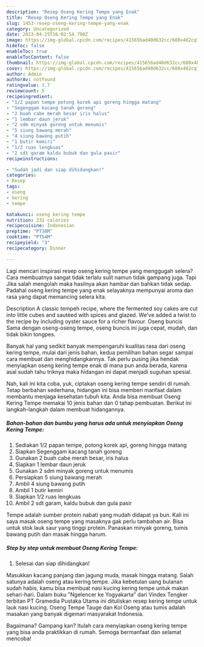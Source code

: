 ```yaml
---
description: "Resep Oseng Kering Tempe yang Enak"
title: "Resep Oseng Kering Tempe yang Enak"
slug: 1453-resep-oseng-kering-tempe-yang-enak
category: Uncategorized
date: 2023-04-25T16:02:54.790Z
image: https://img-global.cpcdn.com/recipes/415656ad40d632cc/680x482cq70/oseng-kering-tempe-foto-resep-utama.jpg
hideToc: false
enableToc: true
enableTocContent: false
thumbnail: https://img-global.cpcdn.com/recipes/415656ad40d632cc/680x482cq70/oseng-kering-tempe-foto-resep-utama.jpg
cover: https://img-global.cpcdn.com/recipes/415656ad40d632cc/680x482cq70/oseng-kering-tempe-foto-resep-utama.jpg
author: Admin
authorAv: notfound
ratingvalue: 3.7
reviewcount: 5
recipeingredient:
- "1/2 papan tempe potong korek api goreng hingga matang"
- "Segenggam kacang tanah goreng"
- "2 buah cabe merah besar iris halus"
- "1 lembar daun jeruk"
- "2 sdm minyak goreng untuk menumis"
- "5 siung bawang merah"
- "4 siung bawang putih"
- "1 butir kemiri"
- "1/2 ruas lengkuas"
- "2 sdt garam kaldu bubuk dan gula pasir"
recipeinstructions:

- "Sudah jadi dan siap dihidangkan!"
categories:
- Resep
tags:
- oseng
- kering
- tempe

katakunci: oseng kering tempe 
nutrition: 231 calories
recipecuisine: Indonesian
preptime: "PT38M"
cooktime: "PT54M"
recipeyield: "3"
recipecategory: Dinner

---
```



Lagi mencari inspirasi resep oseng kering tempe yang menggugah selera? Cara membuatnya sangat tidak terlalu sulit namun tidak gampang juga. Tapi Jika salah mengolah maka hasilnya akan hambar dan bahkan tidak sedap. Padahal oseng kering tempe yang enak selayaknya mempunyai aroma dan rasa yang dapat memancing selera kita.


Description A classic tempeh recipe, where the fermented soy cakes are cut into little cubes and sautéed with spices and glazed. We&#39;ve added a twist to the recipe by including oyster sauce for a richer flavour. Oseng buncis Sama dengan oseng-oseng tempe, oseng buncis ini juga cepat, mudah, dan tidak bikin tongpes.

Banyak hal yang sedikit banyak mempengaruhi kualitas rasa dari oseng kering tempe, mulai dari jenis bahan, kedua pemilihan bahan segar sampai cara membuat dan menghidangkannya. Tak perlu pusing jika hendak menyiapkan oseng kering tempe enak di mana pun anda berada, karena asal sudah tahu triknya maka hidangan ini dapat menjadi suguhan spesial.


Nah, kali ini kita coba, yuk, ciptakan oseng kering tempe sendiri di rumah. Tetap berbahan sederhana, hidangan ini bisa memberi manfaat dalam membantu menjaga kesehatan tubuh kita. Anda bisa membuat Oseng Kering Tempe memakai 10 jenis bahan dan 0 tahap pembuatan. Berikut ini langkah-langkah dalam membuat hidangannya.

<!--inarticleads1-->

##### Bahan-bahan dan bumbu yang harus ada untuk menyiapkan Oseng Kering Tempe:

1. Sediakan 1/2 papan tempe, potong korek api, goreng hingga matang
1. Siapkan Segenggam kacang tanah goreng
1. Gunakan 2 buah cabe merah besar, iris halus
1. Siapkan 1 lembar daun jeruk
1. Gunakan 2 sdm minyak goreng untuk menumis
1. Persiapkan 5 siung bawang merah
1. Ambil 4 siung bawang putih
1. Ambil 1 butir kemiri
1. Siapkan 1/2 ruas lengkuas
1. Ambil 2 sdt garam, kaldu bubuk dan gula pasir


Tempe adalah sumber protein nabati yang mudah didapat ya bun. Kali ini saya masak oseng tempe yang masaknya gak perlu tambahan air. Bisa untuk stok lauk saur yang tinggi protein. Panaskan minyak goreng, tumis bawang putih dan masak hingga harum. 

<!--inarticleads2-->

##### Step by step untuk membuat Oseng Kering Tempe:


1. Selesai dan siap dihidangkan!

Masukkan kacang panjang dan jagung muda, masak hingga matang. Salah satunya adalah oseng atau kering tempe. Jika kebetulan uang bulanan sudah habis, kamu bisa membuat nasi kucing kering tempe untuk makan sehari-hari. Dalam buku &#34;Ngelencer ke Yogyakarta&#34; dari Vindex Tengker terbitan PT Gramedia Pustaka Utama ini dituliskan resep kering tempe untuk lauk nasi kucing. Oseng Tempe Tauge dan Kol Oseng atau tumis adalah masakan yang banyak digemari masyarakat Indonesia. 

Bagaimana? Gampang kan? Itulah cara menyiapkan oseng kering tempe yang bisa anda praktikkan di rumah. Semoga bermanfaat dan selamat mencoba!
